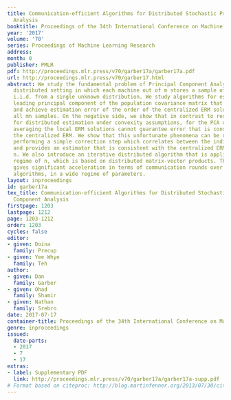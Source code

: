 ```yaml
---
title: Communication-efficient Algorithms for Distributed Stochastic Principal Component
  Analysis
booktitle: Proceedings of the 34th International Conference on Machine Learning
year: '2017'
volume: '70'
series: Proceedings of Machine Learning Research
address: 
month: 0
publisher: PMLR
pdf: http://proceedings.mlr.press/v70/garber17a/garber17a.pdf
url: http://proceedings.mlr.press/v70/garber17.html
abstract: We study the fundamental problem of Principal Component Analysis in a statistical
  distributed setting in which each machine out of m stores a sample of n points sampled
  i.i.d. from a single unknown distribution. We study algorithms for estimating the
  leading principal component of the population covariance matrix that are both communication-efficient
  and achieve estimation error of the order of the centralized ERM solution that uses
  all mn samples. On the negative side, we show that in contrast to results obtained
  for distributed estimation under convexity assumptions, for the PCA objective, simply
  averaging the local ERM solutions cannot guarantee error that is consistent with
  the centralized ERM. We show that this unfortunate phenomena can be remedied by
  performing a simple correction step which correlates between the individual solutions,
  and provides an estimator that is consistent with the centralized ERM for sufficiently-large
  n. We also introduce an iterative distributed algorithm that is applicable in any
  regime of n, which is based on distributed matrix-vector products. The algorithm
  gives significant acceleration in terms of communication rounds over previous distributed
  algorithms, in a wide regime of parameters.
layout: inproceedings
id: garber17a
tex_title: Communication-efficient Algorithms for Distributed Stochastic Principal
  Component Analysis
firstpage: 1203
lastpage: 1212
page: 1203-1212
order: 1203
cycles: false
editor:
- given: Doina
  family: Precup
- given: Yee Whye
  family: Teh
author:
- given: Dan
  family: Garber
- given: Ohad
  family: Shamir
- given: Nathan
  family: Srebro
date: 2017-07-17
container-title: Proceedings of the 34th International Conference on Machine Learning
genre: inproceedings
issued:
  date-parts:
  - 2017
  - 7
  - 17
extras:
- label: Supplementary PDF
  link: http://proceedings.mlr.press/v70/garber17a/garber17a-supp.pdf
# Format based on citeproc: http://blog.martinfenner.org/2013/07/30/citeproc-yaml-for-bibliographies/
---
```

